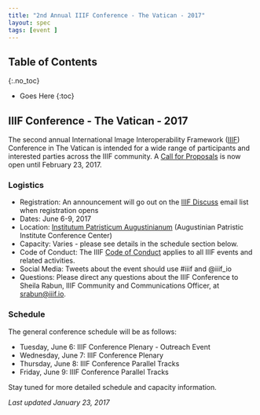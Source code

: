 ```yaml
---
title: "2nd Annual IIIF Conference - The Vatican - 2017"
layout: spec
tags: [event ]
---
```


## Table of Contents
{:.no_toc}

* Goes Here
{:toc}

## IIIF Conference - The Vatican - 2017

The second annual International Image Interoperability Framework ([IIIF][home-page]) Conference in The Vatican is intended for a wide range of participants and interested parties across the IIIF community. A [Call for Proposals][vatican-cfp] is now open until February 23, 2017.

### Logistics

* Registration: An announcement will go out on the [IIIF Discuss][iiif-discuss] email list when registration opens
* Dates: June 6-9, 2017
* Location: [Institutum Patristicum Augustinianum][institute] (Augustinian Patristic Institute Conference Center)
* Capacity: Varies - please see details in the schedule section below.
* Code of Conduct: The IIIF [Code of Conduct][conduct] applies to all IIIF events and related activities.
* Social Media: Tweets about the event should use #iiif and @iiif_io
* Questions: Please direct any questions about the IIIF Conference to Sheila Rabun, IIIF Community and Communications Officer, at srabun@iiif.io.

### Schedule

The general conference schedule will be as follows:

* Tuesday, June 6: IIIF Conference Plenary - Outreach Event
* Wednesday, June 7: IIIF Conference Plenary
* Thursday, June 8: IIIF Conference Parallel Tracks
* Friday, June 9: IIIF Conference Parallel Tracks

Stay tuned for more detailed schedule and capacity information.

*Last updated January 23, 2017*


[home-page]: http://iiif.io/
[conduct]: /event/conduct/
[institute]: http://www.patristicum.org/en/conference-center
[iiif-discuss]: https://groups.google.com/forum/#!forum/iiif-discuss
[vatican-cfp]: /event/2017/vatican-cfp
